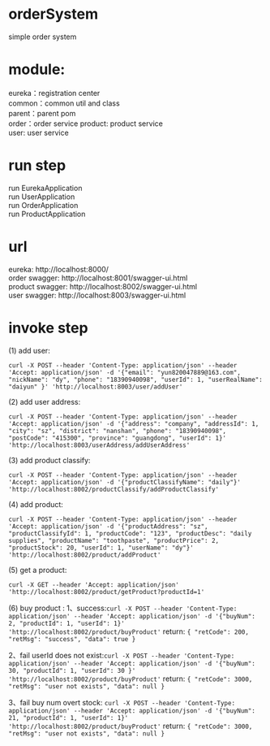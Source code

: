 # orderSystem
simple order system

# module:
eureka：registration center  
common：common util and class    
parent：parent pom   
order：order service 
product: product service    
user: user service    

# run step
run EurekaApplication   
run UserApplication     
run OrderApplication    
run ProductApplication  

# url
eureka: http://localhost:8000/  
order swagger: http://localhost:8001/swagger-ui.html    
product swagger: http://localhost:8002/swagger-ui.html  
user swagger: http://localhost:8003/swagger-ui.html 

# invoke step
(1) add user:

`curl -X POST --header 'Content-Type: application/json' --header 'Accept: application/json' -d '{"email": "yun820047889@163.com", "nickName": "dy", "phone": "18390940098", "userId": 1, "userRealName": "daiyun" }' 'http://localhost:8003/user/addUser'`

(2) add user address:

`curl -X POST --header 'Content-Type: application/json' --header 'Accept: application/json' -d '{"address": "company", "addressId": 1, "city": "sz", "district": "nanshan", "phone": "18390940098", "postCode": "415300", "province": "guangdong", "userId": 1}' 'http://localhost:8003/userAddress/addUserAddress'`

(3) add product classify:

`curl -X POST --header 'Content-Type: application/json' --header 'Accept: application/json' -d '{"productClassifyName": "daily"}' 'http://localhost:8002/productClassify/addProductClassify'`

(4) add product:

`curl -X POST --header 'Content-Type: application/json' --header 'Accept: application/json' -d '{"productAddress": "sz", "productClassifyId": 1, "productCode": "123", "productDesc": "daily supplies", "productName": "toothpaste", "productPrice": 2, "productStock": 20, "userId": 1, "userName": "dy"}' 'http://localhost:8002/product/addProduct'`

(5) get a product:

`curl -X GET --header 'Accept: application/json' 'http://localhost:8002/product/getProduct?productId=1'`

(6) buy product :
    1、success:`curl -X POST --header 'Content-Type: application/json' --header 'Accept: application/json' -d '{"buyNum": 2, "productId": 1, "userId": 1}' 'http://localhost:8002/product/buyProduct'`
    return:
   `{
       "retCode": 200,
       "retMsg": "success",
       "data": true
   }`
   
   2、fail userId does not exist:`curl -X POST --header 'Content-Type: application/json' --header 'Accept: application/json' -d '{"buyNum": 30, "productId": 1, "userId": 30 }' 'http://localhost:8002/product/buyProduct'`
   return:
   `{
      "retCode": 3000,
      "retMsg": "user not exists",
      "data": null
    }`
   
   3、fail buy num overt stock: `curl -X POST --header 'Content-Type: application/json' --header 'Accept: application/json' -d '{"buyNum": 21, "productId": 1, "userId": 1}' 'http://localhost:8002/product/buyProduct'`
    return:
    `{
      "retCode": 3000,
      "retMsg": "user not exists",
      "data": null
    }`
